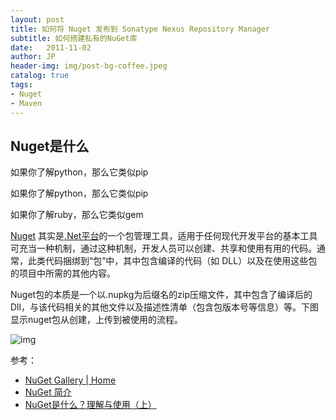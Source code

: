 ```yaml
---
layout: post
title: 如何将 Nuget 发布到 Sonatype Nexus Repository Manager 
subtitle: 如何搭建私有的NuGet库
date:   2011-11-02
author: JP
header-img: img/post-bg-coffee.jpeg
catalog: true
tags:
- Nuget
- Maven
---
```


## Nuget是什么

如果你了解python，那么它类似pip

如果你了解python，那么它类似pip

如果你了解ruby，那么它类似gem

[Nuget](https://docs.microsoft.com/zh-cn/nuget/what-is-nuget) 其实是[.Net平台](https://dotnet.microsoft.com/)的一个包管理工具，适用于任何现代开发平台的基本工具可充当一种机制，通过这种机制，开发人员可以创建、共享和使用有用的代码。通常，此类代码捆绑到“包”中，其中包含编译的代码（如 DLL）以及在使用这些包的项目中所需的其他内容。

Nuget包的本质是一个以.nupkg为后缀名的zip压缩文件，其中包含了编译后的Dll，与该代码相关的其他文件以及描述性清单（包含包版本号等信息）等。下图显示nuget包从创建，上传到被使用的流程。

![img](https://docs.microsoft.com/zh-cn/nuget/media/nuget-roles.png)






参考：

- [NuGet Gallery | Home](https://www.nuget.org/)
- [NuGet 简介](https://docs.microsoft.com/zh-cn/nuget/what-is-nuget)
- [NuGet是什么？理解与使用（上）](https://zhuanlan.zhihu.com/p/36207092)